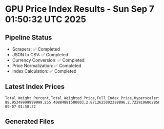 # GPU Price Index Results - Sun Sep  7 01:50:32 UTC 2025

## Pipeline Status
- Scrapers: ✅ Completed
- JSON to CSV: ✅ Completed
- Currency Conversion: ✅ Completed
- Price Normalization: ✅ Completed
- Index Calculation: ✅ Completed

## Latest Index Prices
```
Total_Weight_Percent,Total_Weighted_Price,Full_Index_Price,Hyperscalers_Only_Price,Non_Hyperscalers_Only_Price,Hyperscaler_Weight,Non_Hyperscaler_Weight,Calculation_Date
88.95349999999999,255.40884881500003,2.8712625002388896,2.7229196062858163,3.121416280369034,55.84,33.113499999999995,2025-09-07 01:50:32
```

## Generated Files
```
```

